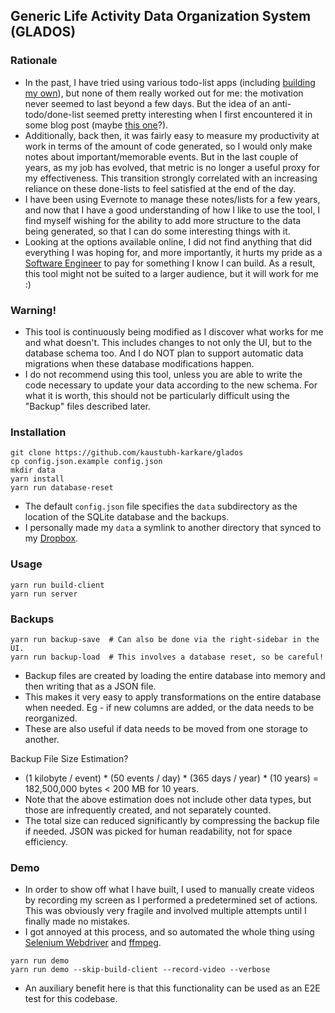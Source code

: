 ## Generic Life Activity Data Organization System (GLADOS)

### Rationale
* In the past, I have tried using various todo-list apps (including [building my own](https://github.com/kaustubh-karkare/todolist)), but none of them really worked out for me: the motivation never seemed to last beyond a few days. But the idea of an anti-todo/done-list seemed pretty interesting when I first encountered it in some blog post (maybe [this one](https://www.fastcompany.com/3034785/why-an-anti-to-do-list-might-be-the-secret-to-productivity)?).
* Additionally, back then, it was fairly easy to measure my productivity at work in terms of the amount of code generated, so I would only make notes about important/memorable events. But in the last couple of years, as my job has evolved, that metric is no longer a useful proxy for my effectiveness. This transition strongly correlated with an increasing reliance on these done-lists to feel satisfied at the end of the day.
* I have been using Evernote to manage these notes/lists for a few years, and now that I have a good understanding of how I like to use the tool, I find myself wishing for the ability to add more structure to the data being generated, so that I can do some interesting things with it.
* Looking at the options available online, I did not find anything that did everything I was hoping for, and more importantly, it hurts my pride as a [Software Engineer](https://www.linkedin.com/in/kaustubh-karkare/) to pay for something I know I can build. As a result, this tool might not be suited to a larger audience, but it will work for me :)

### Warning!

* This tool is continuously being modified as I discover what works for me and what doesn't. This includes changes to not only the UI, but to the database schema too. And I do NOT plan to support automatic data migrations when these database modifications happen.
* I do not recommend using this tool, unless you are able to write the code necessary to update your data according to the new schema. For what it is worth, this should not be particularly difficult using the "Backup" files described later.

### Installation

```
git clone https://github.com/kaustubh-karkare/glados
cp config.json.example config.json
mkdir data
yarn install
yarn run database-reset
```

* The default `config.json` file specifies the `data` subdirectory as the location of the SQLite database and the backups.
* I personally made my `data` a symlink to another directory that synced to my [Dropbox](https://www.dropbox.com/).

### Usage

```
yarn run build-client
yarn run server
```

### Backups

```
yarn run backup-save  # Can also be done via the right-sidebar in the UI.
yarn run backup-load  # This involves a database reset, so be careful!
```

* Backup files are created by loading the entire database into memory and then writing that as a JSON file.
* This makes it very easy to apply transformations on the entire database when needed. Eg - if new columns are added, or the data needs to be reorganized.
* These are also useful if data needs to be moved from one storage to another.

Backup File Size Estimation?

* (1 kilobyte / event) * (50 events / day) * (365 days / year) * (10 years) = 182,500,000 bytes < 200 MB for 10 years.
* Note that the above estimation does not include other data types, but those are infrequently created, and not separately counted.
* The total size can reduced significantly by compressing the backup file if needed. JSON was picked for human readability, not for space efficiency.

### Demo

* In order to show off what I have built, I used to manually create videos by recording my screen as I performed a predetermined set of actions. This was obviously very fragile and involved multiple attempts until I finally made no mistakes.
* I got annoyed at this process, and so automated the whole thing using [Selenium Webdriver](https://www.selenium.dev/selenium/docs/api/javascript/index.html) and [ffmpeg](https://www.ffmpeg.org/).

```
yarn run demo
yarn run demo --skip-build-client --record-video --verbose
```

* An auxiliary benefit here is that this functionality can be used as an E2E test for this codebase.
